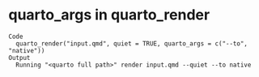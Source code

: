 # quarto_args in quarto_render

    Code
      quarto_render("input.qmd", quiet = TRUE, quarto_args = c("--to", "native"))
    Output
      Running "<quarto full path>" render input.qmd --quiet --to native

